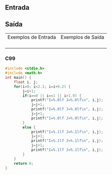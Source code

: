 <html>
<body style="padding: 10px 0px;">
    <div class="header">
<h1></h1>
        <div class="problem">
            <div class="description">
                <p>
</p>
            </div>
            <h2>Entrada</h2>
            <div class="input">
                <p>
</p>
            </div>
            <h2>Saída</h2>
            <div class="output">
                <p>
</p>
            </div>
            <div class="both"></div>
            <table>
                <tbody>
                    <tr>
                        <td>Exemplos de Entrada</td>
                        <td>Exemplos de Saída</td>
                    </tr>
                    <tr>
                        <td class="division">
                            <p>
</p>
                            </p>
                        </td>
                        <td>
                            <p>
</p>
                            </p>
                        </td>
                    </tr>
                </tbody>
            </table>
        </div>
    </div>
</body>
</html>

### C99

```c
#include <stdio.h>
#include <math.h>
int main() {
    float i, j;
    for(i=0; i<2.1; i=i+0.2) {
        j=i+1;
        if(i==0 || i==1 || i>1.9) {
            printf("I=%.0lf J=%.0lf\n", i,j);
            j=j+1;
            printf("I=%.0lf J=%.0lf\n", i,j);
            j=j+1;
            printf("I=%.0lf J=%.0lf\n", i,j);
        }
        else {
            printf("I=%.1lf J=%.1lf\n", i,j);
            j=j+1;
            printf("I=%.1lf J=%.1lf\n", i,j);
            j=j+1;
            printf("I=%.1lf J=%.1lf\n", i,j);
        }
    }
    return 0;
}
```
